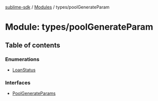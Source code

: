 [sublime-sdk](../README.md) / [Modules](../modules.md) / types/poolGenerateParam

# Module: types/poolGenerateParam

## Table of contents

### Enumerations

- [LoanStatus](../enums/types_poolGenerateParam.LoanStatus.md)

### Interfaces

- [PoolGenerateParams](../interfaces/types_poolGenerateParam.PoolGenerateParams.md)
